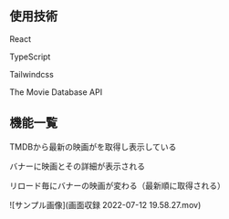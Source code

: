 ## 使用技術

React

TypeScript

Tailwindcss

The Movie Database API

## 機能一覧

TMDBから最新の映画がを取得し表示している

バナーに映画とその詳細が表示される

リロード毎にバナーの映画が変わる（最新順に取得される）

![サンプル画像](画面収録 2022-07-12 19.58.27.mov)
